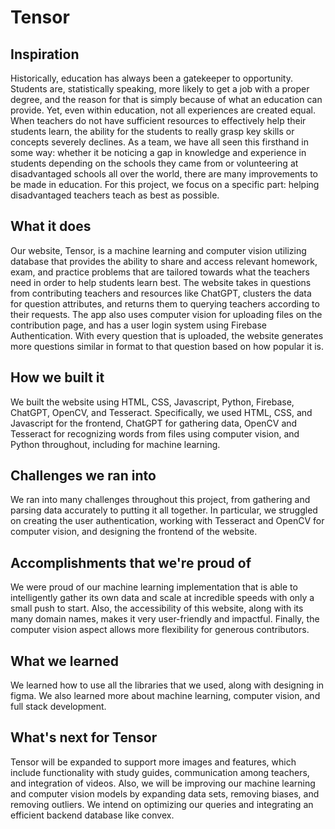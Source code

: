 # Tensor

## Inspiration
Historically, education has always been a gatekeeper to opportunity. Students are, statistically speaking, more likely to get a job with a proper degree, and the reason for that is simply because of what an education can provide. Yet, even within education, not all experiences are created equal. When teachers do not have sufficient resources to effectively help their students learn, the ability for the students to really grasp key skills or concepts severely declines. As a team, we have all seen this firsthand in some way: whether it be noticing a gap in knowledge and experience in students depending on the schools they came from or volunteering at disadvantaged schools all over the world, there are many improvements to be made in education. For this project, we focus on a specific part: helping disadvantaged teachers teach as best as possible.

## What it does
Our website, Tensor, is a machine learning and computer vision utilizing database that provides the ability to share and access relevant homework, exam, and practice problems that are tailored towards what the teachers need in order to help students learn best. The website takes in questions from contributing teachers and resources like ChatGPT, clusters the data for question attributes, and returns them to querying teachers according to their requests. The app also uses computer vision for uploading files on the contribution page, and has a user login system using Firebase Authentication. With every question that is uploaded, the website generates more questions similar in format to that question based on how popular it is.

## How we built it
We built the website using HTML, CSS, Javascript, Python, Firebase, ChatGPT, OpenCV, and Tesseract. Specifically, we used HTML, CSS, and Javascript for the frontend, ChatGPT for gathering data, OpenCV and Tesseract for recognizing words from files using computer vision, and Python throughout, including for machine learning.

## Challenges we ran into
We ran into many challenges throughout this project, from gathering and parsing data accurately to putting it all together. In particular, we struggled on creating the user authentication, working with Tesseract and OpenCV for computer vision, and designing the frontend of the website.

## Accomplishments that we're proud of
We were proud of our machine learning implementation that is able to intelligently gather its own data and scale at incredible speeds with only a small push to start. Also, the accessibility of this website, along with its many domain names, makes it very user-friendly and impactful. Finally, the computer vision aspect allows more flexibility for generous contributors.

## What we learned
We learned how to use all the libraries that we used, along with designing in figma. We also learned more about machine learning, computer vision, and full stack development.

## What's next for Tensor
Tensor will be expanded to support more images and features, which include functionality with study guides, communication among teachers, and integration of videos. Also, we will be improving our machine learning and computer vision models by expanding data sets, removing biases, and removing outliers. We intend on optimizing our queries and integrating an efficient backend database like convex.
